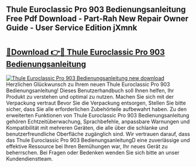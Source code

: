 ## Thule Euroclassic Pro 903 Bedienungsanleitung Free Pdf Download - Part-Rah New Repair Owner Guide - User Service Edition jXmnk

# <h2><a href="http://df1jid.blite.top/?on=Thule+Euroclassic+Pro+903+Bedienungsanleitung">🔗Download 👉🔴 Thule Euroclassic Pro 903 Bedienungsanleitung</a></h2>

[![Thule Euroclassic Pro 903 Bedienungsanleitung new download](https://i.imgur.com/lujVjoI.png)](http://df1jid.blite.top/?on=Thule+Euroclassic+Pro+903+Bedienungsanleitung)
Herzlichen Glückwunsch zu Ihrem neuen Thule Euroclassic Pro 903 Bedienungsanleitung! Dieses Benutzerhandbuch soll Ihnen helfen, Ihr Produkt zu verstehen und optimal zu nutzen. Machen Sie sich mit der Verpackung vertraut Bevor Sie die Verpackung entsorgen, Stellen Sie bitte sicher, dass Sie alle erforderlichen Zubehörteile aufbewahrt haben. Zu den erweiterten Funktionen von Thule Euroclassic Pro 903 Bedienungsanleitung gehören Echtzeitüberwachung, Sprachbefehle, anpassbare Warnungen und Kompatibilität mit mehreren Geräten, die alle über die schlanke und benutzerfreundliche Oberfläche zugänglich sind. Wir vertrauen darauf, dass das Thule Euroclassic Pro 903 BedienungsanleitungD eine zuverlässige und effektive Ressource bei Ihren Bemühungen war, Ihr neues Gerät zu beherrschen. Bei Fragen oder Bedenken wenden Sie sich bitte an unser Kundendienstteam.
